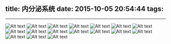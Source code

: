 title: 内分泌系统
date: 2015-10-05 20:54:44
tags:
---

---------------------------------------

![Alt text](/pocket-fkc-pages/images/cases/endocrine/1444037780009_6.jpeg)
![Alt text](/pocket-fkc-pages/images/cases/endocrine/1444037781219_10.jpeg)
![Alt text](/pocket-fkc-pages/images/cases/endocrine/1444037781550_13.jpeg)
![Alt text](/pocket-fkc-pages/images/cases/endocrine/1444037781579_14.jpeg)
![Alt text](/pocket-fkc-pages/images/cases/endocrine/1444037781671_16.jpeg)
![Alt text](/pocket-fkc-pages/images/cases/endocrine/1444037783940_41.jpeg)
![Alt text](/pocket-fkc-pages/images/cases/endocrine/1444037784420_45.jpeg)
![Alt text](/pocket-fkc-pages/images/cases/endocrine/1444037784550_46.jpeg)
![Alt text](/pocket-fkc-pages/images/cases/endocrine/1444037789581_96.jpeg)
![Alt text](/pocket-fkc-pages/images/cases/endocrine/1444037790461_115.jpeg)
![Alt text](/pocket-fkc-pages/images/cases/endocrine/1444037790642_118.jpeg)
![Alt text](/pocket-fkc-pages/images/cases/endocrine/1444037790750_120.jpeg)
![Alt text](/pocket-fkc-pages/images/cases/endocrine/1444037790810_122.jpeg)
![Alt text](/pocket-fkc-pages/images/cases/endocrine/1444037790850_123.jpeg)
![Alt text](/pocket-fkc-pages/images/cases/endocrine/1444037791371_129.jpeg)
![Alt text](/pocket-fkc-pages/images/cases/endocrine/1444037791438_131.jpeg)
![Alt text](/pocket-fkc-pages/images/cases/endocrine/1444037791680_133.jpeg)
